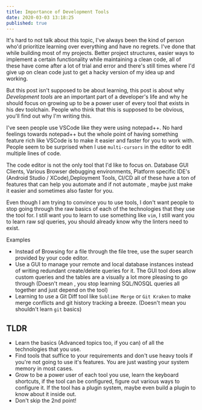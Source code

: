 ```yaml
---
title: Importance of Development Tools
date: 2020-03-03 13:18:25
published: true
---
```


It's hard to not talk about this topic, I've always been the kind of person
who'd prioritize learning over everything and have no regrets. I've done that
while building most of my projects. Better project structures, easier ways to
implement a certain functionality while maintaining a clean code, all of these
have come after a lot of trial and error and there's still times where I'd give
up on clean code just to get a hacky version of my idea up and working.

But this post isn't supposed to be about learning, this post is about why
_Development tools_ are an important part of a developer's life and why he
should focus on growing up to be a power user of every tool that exists in his
dev toolchain. People who think that this is supposed to be obvious, you'll find
out why I'm writing this.

I've seen people use VSCode like they were using notepad++. No hard feelings
towards notepad++ but the whole point of having something feature rich like
VSCode is to make it easier and faster for you to work with. People seem to be
surprised when I use `multi-cursors` in the editor to edit multiple lines of
code.

The code editor is not the only tool that I'd like to focus on. Database GUI
Clients, Various Browser debugging environments, Platform specific IDE's
(Android Studio / XCode),Deployment Tools, CI/CD all of these have a ton of
features that can help you automate and if not automate , maybe just make it
easier and sometimes also faster for you.

Even though I am trying to convince you to use tools, I don't want people to
stop going through the raw basics of each of the technologies that they use the
tool for. I still want you to learn to use something like `vim`, I still want
you to learn raw sql queries, you should already know why the linters need to
exist.

Examples

- Instead of Browsing for a file through the file tree, use the super search
  provided by your code editor.
- Use a GUI to manage your remote and local database instances instead of
  writing redundant create/delete queries for it. The GUI tool does allow custom
  queries and the tables are a visually a lot more pleasing to go through
  (Doesn't mean , you stop learning SQL/NOSQL queries all together and just
  depend on the tool)
- Learning to use a Git Diff tool like `Sublime Merge` or `Git Kraken` to make
  merge conflicts and git history tracking a breeze. (Doesn't mean you shouldn't
  learn `git` basics)

## TLDR

- Learn the basics (Advanced topics too, if you can) of all the technologies
  that you use.
- Find tools that suffice to your requirements and don't use heavy tools if
  you're not going to use it's features. You are just wasting your system memory
  in most cases.
- Grow to be a power user of each tool you use, learn the keyboard shortcuts, if
  the tool can be configured, figure out various ways to configure it. If the
  tool has a plugin system, maybe even build a plugin to know about it inside
  out.
- Don't skip the 2nd point!
